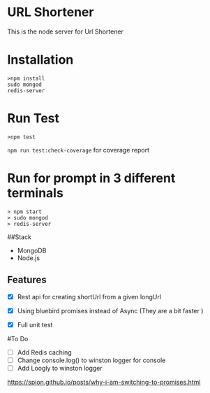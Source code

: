 

# URL Shortener

This is the node server for Url Shortener

# Installation
```
>npm install
sudo mongod
redis-server
```

# Run Test
```
>npm test
```
`npm run test:check-coverage` for coverage report

# Run for prompt in 3 different terminals 
```
> npm start
> sudo mongod
> redis-server
```

##Stack

* MongoDB
* Node.js

## Features

- [x] Rest api for creating shortUrl from a given longUrl
- [x] Using bluebird promises instead of Async (They are a bit faster )
- [x] Full unit test


#To Do
- [ ] Add Redis caching
- [ ] Change console.log() to winston logger for console
- [ ] Add Loogly to winston logger

https://spion.github.io/posts/why-i-am-switching-to-promises.html
